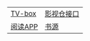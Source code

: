 <table>
    <tr>
        <td>
            <a href="https://github.com/o0HalfLife0o/TVBoxOSC">TV-box</a>
        </td>
        <td>
            <a href="http://www.饭太硬.top/tv/">影视仓接口</a>
        </td>
    </tr>
    <tr>
        <td>
            <a href="https://github.com/gedoor/legado">阅读APP</a>
        </td>
        <td>
            <a href="https://yuedu.xiu2.xyz/">书源</a>
        </td>
    </tr>
</table>
